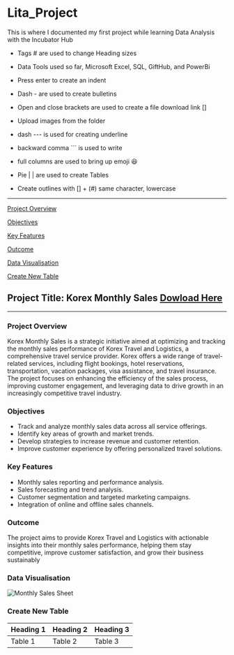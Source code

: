 # Lita_Project
 This is where I documented my first project while learning Data Analysis with the Incubator Hub

- Tags #  are used to change Heading sizes

- Data Tools used so far, Microsoft Excel, SQL, GiftHub, and PowerBi
- Press enter to create an indent
- Dash - are used to create bulletins
- Open and close brackets are used to create a file download link []
- Upload images from the folder
- dash --- is used for creating underline
- backward comma ``` is used to write
- full columns are used to bring up emoji 😆
- Pie | | are used to create Tables
- Create outlines with [] + (#) same character, lowercase
---

[Project Overview](#project-overview)

[Objectives](#objectives)

[Key Features](#key-features)

[Outcome](#outcome)

[Data Visualisation](#data-visualisation)

[Create New Table](#create-new-table)




## Project Title: Korex Monthly Sales [Dowload Here](https://docs.google.com/spreadsheets/d/1W_4svmVmrcb6BbOl3qfpkW4OYxDiI7Y5Fk20dMI3MTk/edit?usp=sharing)
---


### Project Overview
Korex Monthly Sales is a strategic initiative aimed at optimizing and tracking the monthly sales performance of Korex Travel and Logistics, a comprehensive travel service provider. Korex offers a wide range of travel-related services, including flight bookings, hotel reservations, transportation, vacation packages, visa assistance, and travel insurance. The project focuses on enhancing the efficiency of the sales process, improving customer engagement, and leveraging data to drive growth in an increasingly competitive travel industry.

### Objectives
- Track and analyze monthly sales data across all service offerings.
- Identify key areas of growth and market trends.
- Develop strategies to increase revenue and customer retention.
- Improve customer experience by offering personalized travel solutions.

### Key Features
- Monthly sales reporting and performance analysis.
- Sales forecasting and trend analysis.
- Customer segmentation and targeted marketing campaigns.
- Integration of online and offline sales channels.

### Outcome
The project aims to provide Korex Travel and Logistics with actionable insights into their monthly sales performance, helping them stay competitive, improve customer satisfaction, and grow their business sustainably

### Data Visualisation
![Monthly Sales Sheet](https://github.com/user-attachments/assets/c50f2fd0-3c24-47bb-ab21-e138ba83ad52)

### Create New Table

 |Heading 1|Heading 2|Heading 3|
 |---------|---------|---------|
 |Table 1|Table 2|Table 3|

 
